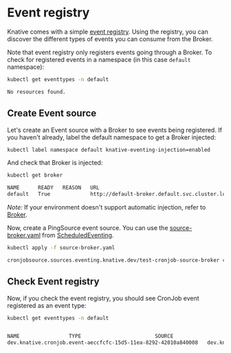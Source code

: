 # Event registry

Knative comes with a simple [event registry](https://knative.dev/docs/eventing/event-registry/). Using the registry, you can discover the different types of events you can consume from the Broker.

Note that event registry only registers events going through a Broker. To check for registered events in a namespace (in this case `default` namespace):

```bash
kubectl get eventtypes -n default

No resources found.
```

## Create Event source

Let's create an Event source with a Broker to see events being registered. If you haven't already, label the default namespace to get a Broker injected:

```bash
kubectl label namespace default knative-eventing-injection=enabled
```

And check that Broker is injected:

```bash
kubectl get broker

NAME      READY   REASON   URL
default   True             http://default-broker.default.svc.cluster.local
```

*Note:* If your environment doesn't support automatic injection, refer to [Broker](broker.md).

Now, create a PingSource event source. You can use the [source-broker.yaml](../eventing/ping/source-broker.yaml) from [ScheduledEventing](scheduledeventing.md).

```bash
kubectl apply -f source-broker.yaml

cronjobsource.sources.eventing.knative.dev/test-cronjob-source-broker created
```

## Check Event registry

Now, if you check the event registry, you should see CronJob event registered as an event type:

```bash
kubectl get eventtypes -n default


NAME                TYPE                        SOURCE
dev.knative.cronjob.event-aeccfcfc-15d5-11ea-8292-42010a840008   dev.knative.cronjob.event
```
